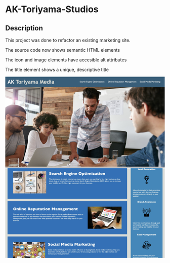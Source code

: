 # AK-Toriyama-Studios 

## Description

This project was done to refactor an existing marketing site.

The source code now shows semantic HTML elements

The icon and image elements have accesible alt attributes

The title element shows a unique, descriptive title

![Mock-Up](Develop/assets/images/screenshot1.jpeg)
![Mock-Up](Develop/assets/images/screenshot2.jpeg)

